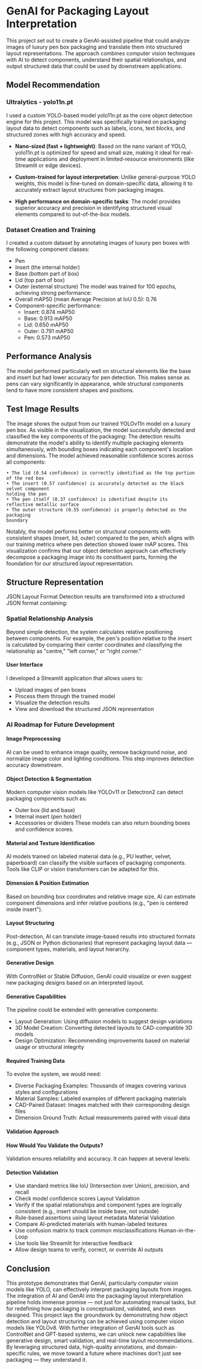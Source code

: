 
# GenAI for Packaging Layout Interpretation


This project set out to create a GenAI-assisted pipeline that could analyze images of luxury
pen box packaging and translate them into structured layout representations. The approach
combines computer vision techniques with AI to detect components, understand their
spatial relationships, and output structured data that could be used by downstream
applications.


## Model Recommendation
### Ultralytics -	yolo11n.pt
I used a custom YOLO-based model yolo11n.pt as the core object detection engine for this project. This model was specifically trained on packaging layout data to detect components such as labels, icons, text blocks, and structured zones with high accuracy and speed.

* **Nano-sized (fast + lightweight)**:
    Based on the nano variant of YOLO, yolo11n.pt is optimized for speed and small size, making it ideal for real-time applications and deployment in limited-resource environments (like Streamlit or edge devices).

* **Custom-trained for layout interpretation**:
    Unlike general-purpose YOLO weights, this model is fine-tuned on domain-specific data, allowing it to accurately extract layout structures from packaging images.

* **High performance on domain-specific tasks**:
    The model provides superior accuracy and precision in identifying structured visual elements compared to out-of-the-box models.
### Dataset Creation and Training
I created a custom dataset by annotating images of luxury pen boxes with the following
component classes:
* Pen
* Insert (the internal holder)
* Base (bottom part of box)
* Lid (top part of box)
* Outer (external structure)
The model was trained for 100 epochs, achieving strong performance:
* Overall mAP50 (mean Average Precision at IoU 0.5): 0.76
* Component-specific performance:
    * Insert: 0.874 mAP50
    * Base: 0.913 mAP50
    * Lid: 0.650 mAP50
    * Outer: 0.791 mAP50
    * Pen: 0.573 mAP50

## Performance Analysis
The model performed particularly well on structural elements like the base and insert but
had lower accuracy for pen detection. This makes sense as pens can vary significantly in
appearance, while structural components tend to have more consistent shapes and
positions.

## Test Image Results
The image shows the output from our trained YOLOv11n model on a luxury pen box. As
visible in the visualization, the model successfully detected and classified the key
components of the packaging:
The detection results demonstrate the model's ability to identify multiple packaging
elements simultaneously, with bounding boxes indicating each component's location and
dimensions. The model achieved reasonable confidence scores across all components:

    • The lid (0.54 confidence) is correctly identified as the top portion of the red box
    • The insert (0.57 confidence) is accurately detected as the black velvet component
    holding the pen
    • The pen itself (0.37 confidence) is identified despite its reflective metallic surface
    • The outer structure (0.55 confidence) is properly detected as the packaging
    boundary

Notably, the model performs better on structural components with consistent shapes
(insert, lid, outer) compared to the pen, which aligns with our training metrics where pen
detection showed lower mAP scores. This visualization confirms that our object detection
approach can effectively decompose a packaging image into its constituent parts, forming
the foundation for our structured layout representation.
## Structure Representation
JSON Layout Format
Detection results are transformed into a structured JSON format containing:

### Spatial Relationship Analysis
Beyond simple detection, the system calculates relative positioning between components.
For example, the pen's position relative to the insert is calculated by comparing their center
coordinates and classifying the relationship as "centre," "left corner," or "right corner."
#### User Interface
I developed a Streamlit application that allows users to:
* Upload images of pen boxes
* Process them through the trained model
* Visualize the detection results
* View and download the structured JSON representation

### AI Roadmap for Future Development

#### Image Preprocessing
AI can be used to enhance image quality, remove background noise, and normalize image
color and lighting conditions. This step improves detection accuracy downstream.
#### Object Detection & Segmentation
Modern computer vision models like YOLOv11 or Detectron2 can detect packaging
components such as:
* Outer box (lid and base)
* Internal insert (pen holder)
* Accessories or dividers
These models can also return bounding boxes and confidence scores.
#### Material and Texture Identification
AI models trained on labeled material data (e.g., PU leather, velvet, paperboard) can classify
the visible surfaces of packaging components. Tools like CLIP or vision transformers can be
adapted for this.
#### Dimension & Position Estimation
Based on bounding box coordinates and relative image size, AI can estimate component
dimensions and infer relative positions (e.g., "pen is centered inside insert").
#### Layout Structuring
Post-detection, AI can translate image-based results into structured formats (e.g., JSON or
Python dictionaries) that represent packaging layout data — component types, materials,
and layout hierarchy.
#### Generative Design
With ControlNet or Stable Diffusion, GenAI could visualize or even suggest new packaging
designs based on an interpreted layout.
#### Generative Capabilities
The pipeline could be extended with generative components:
* Layout Generation: Using diffusion models to suggest design variations
* 3D Model Creation: Converting detected layouts to CAD-compatible 3D models
* Design Optimization: Recommending improvements based on material usage or
structural integrity
#### Required Training Data
To evolve the system, we would need:
* Diverse Packaging Examples: Thousands of images covering various styles and
configurations
* Material Samples: Labeled examples of different packaging materials
* CAD-Paired Dataset: Images matched with their corresponding design files
* Dimension Ground Truth: Actual measurements paired with visual data
#### Validation Approach
#### How Would You Validate the Outputs?
Validation ensures reliability and accuracy. It can happen at several levels:
#### Detection Validation
* Use standard metrics like IoU (Intersection over Union), precision, and recall
* Check model confidence scores
Layout Validation
* Verify if the spatial relationships and component types are logically consistent (e.g.,
insert should be inside base, not outside)
* Rule-based assertions using layout metadata
Material Validation
* Compare AI-predicted materials with human-labeled textures
* Use confusion matrix to track common misclassifications
Human-in-the-Loop
* Use tools like Streamlit for interactive feedback
* Allow design teams to verify, correct, or override AI outputs
## Conclusion
This prototype demonstrates that GenAI, particularly computer vision models like YOLO, can
effectively interpret packaging layouts from images. The integration of AI and GenAI into the
packaging layout interpretation pipeline holds immense promise — not just for automating
manual tasks, but for redefining how packaging is conceptualized, validated, and even
designed. This project lays the groundwork by demonstrating how object detection and
layout structuring can be achieved using computer vision models like YOLOv8. With further
integration of GenAI tools such as ControlNet and GPT-based systems, we can unlock new
capabilities like generative design, smart validation, and real-time layout recommendations.
By leveraging structured data, high-quality annotations, and domain-specific rules, we move
toward a future where machines don’t just see packaging — they understand it.



